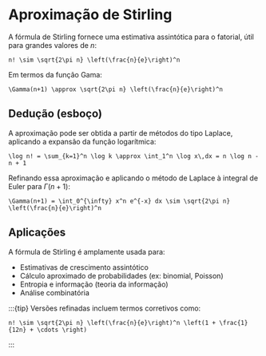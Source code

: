 # Aproximação de Stirling

A fórmula de Stirling fornece uma estimativa assintótica para o fatorial, útil para grandes valores de $n$:

```{math}
n! \sim \sqrt{2\pi n} \left(\frac{n}{e}\right)^n
```

Em termos da função Gama:

```{math}
\Gamma(n+1) \approx \sqrt{2\pi n} \left(\frac{n}{e}\right)^n
```

## Dedução (esboço)

A aproximação pode ser obtida a partir de métodos do tipo Laplace, aplicando a expansão da função logarítmica:

```{math}
\log n! = \sum_{k=1}^n \log k \approx \int_1^n \log x\,dx = n \log n - n + 1
```

Refinando essa aproximação e aplicando o método de Laplace à integral de Euler para $\Gamma(n+1)$:

```{math}
\Gamma(n+1) = \int_0^{\infty} x^n e^{-x} dx \sim \sqrt{2\pi n} \left(\frac{n}{e}\right)^n
```

## Aplicações

A fórmula de Stirling é amplamente usada para:

* Estimativas de crescimento assintótico
* Cálculo aproximado de probabilidades (ex: binomial, Poisson)
* Entropia e informação (teoria da informação)
* Análise combinatória

\:::{tip}
Versões refinadas incluem termos corretivos como:

```{math}
n! \sim \sqrt{2\pi n} \left(\frac{n}{e}\right)^n \left(1 + \frac{1}{12n} + \cdots \right)
```

\:::
